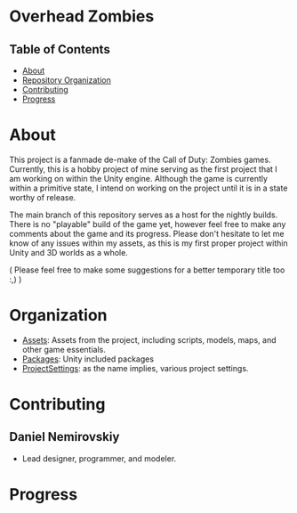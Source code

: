 # Overhead Zombies
## Table of Contents
- [About](https://github.com/denemir/OHZ/edit/main/README.md#about-)
- [Repository Organization](#organization)
- [Contributing](#contributing)
- [Progress](#progress)
# About <a name="about"></a>

This project is a fanmade de-make of the Call of Duty: Zombies games. Currently, this is a hobby project of mine serving as
the first project that I am working on within the Unity engine. Although the game is currently within a primitive state, I intend on
working on the project until it is in a state worthy of release.

The main branch of this repository serves as a host for the nightly builds. There is no "playable" build of the game yet, however feel
free to make any comments about the game and its progress. Please don't hesitate to let me know of any issues within my assets, as this 
is my first proper project within Unity and 3D worlds as a whole.

( Please feel free to make some suggestions for a better temporary title too :,) )
# Organization <a name="organization"></a>
- [Assets](https://github.com/denemir/OHZ/tree/main/Assets): Assets from the project, including scripts, models, maps, and other game essentials.
- [Packages](https://github.com/denemir/OHZ/tree/main/Packages): Unity included packages
- [ProjectSettings](https://github.com/denemir/OHZ/tree/main/ProjectSettings): as the name implies, various project settings.

# Contributing <a name="contributing"></a>
## Daniel Nemirovskiy
- Lead designer, programmer, and modeler.

# Progress <a name="progress"></a>

